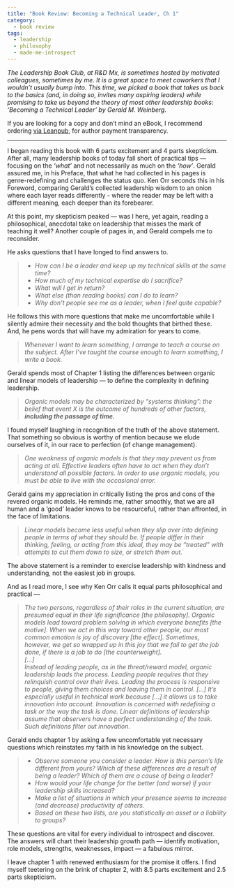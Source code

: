 ```yaml
---
title: "Book Review: Becoming a Technical Leader, Ch 1"
category:
  - book review
tags:
  - leadership
  - philosophy
  - made-me-introspect
---
```


*The Leadership Book Club, at R&D Mx, is sometimes hosted by motivated colleagues, sometimes by me. It is a great space to meet coworkers that I wouldn’t usually bump into. This time, we picked a book that takes us back to the basics (and, in doing so, invites many aspiring leaders) while promising to take us beyond the theory of most other leadership books: ‘Becoming a Technical Leader’ by Gerald M. Weinberg.*

If you are looking for a copy and don’t mind an eBook, I recommend ordering [via Leanpub](https://leanpub.com/becomingatechnicalleader), for author payment transparency.

---

I began reading this book with 6 parts excitement and 4 parts skepticism. After all, many leadership books of today fall short of practical tips — focusing on the *‘what’* and not necessarily as much on the *‘how’*. Gerald assured me, in his Preface, that what he had collected in his pages is genre-redefining and challenges the status quo. Ken Orr seconds this in his Foreword, comparing Gerald’s collected leadership wisdom to an onion where each layer reads differently - where the reader may be left with a different meaning, each deeper than its forebearer.

At this point, my skepticism peaked — was I here, yet again, reading a philosophical, anecdotal take on leadership that misses the mark of teaching it well? Another couple of pages in, and Gerald compels me to reconsider.

He asks questions that I have longed to find answers to.

>* *How can I be a leader and keep up my technical skills at the same time?*
>* *How much of my technical expertise do I sacrifice?*
>* *What will I get in return?*
>* *What else (than reading books) can I do to learn?*
>* *Why don’t people see me as a leader, when I feel quite capable?*

He follows this with more questions that make me uncomfortable while I silently admire their necessity and the bold thoughts that birthed these.  
And, he pens words that will have my admiration for years to come.

> *Whenever I want to learn something, I arrange to teach a course on the subject. After I’ve taught the course enough to learn something, I write a book.*

Gerald spends most of Chapter 1 listing the differences between organic and linear models of leadership — to define the complexity in defining leadership.

> *Organic models may be characterized by “systems thinking”: the belief that event X is the outcome of hundreds of other factors, **including the passage of time.***

I found myself laughing in recognition of the truth of the above statement. That something so obvious is worthy of mention because we elude ourselves of it, in our race to perfection (of change management).

> *One weakness of organic models is that they may prevent us from acting at all. Effective leaders often have to act when they don’t understand all possible factors. In order to use organic models, you must be able to live with the occasional error.*

Gerald gains my appreciation in critically listing the pros and cons of the revered organic models. He reminds me, rather smoothly, that we are all human and a ‘good’ leader knows to be resourceful, rather than affronted, in the face of limitations.

> *Linear models become less useful when they slip over into defining people in terms of what they should be. If people differ in their thinking, feeling, or acting from this ideal, they may be “treated” with attempts to cut them down to size, or stretch them out.*

The above statement is a reminder to exercise leadership with kindness and understanding, not the easiest job in groups.

And as I read more, I see why Ken Orr calls it equal parts philosophical and practical —

> *The two persons, regardless of their roles in the current situation, are presumed equal in their life significance [the philosophy]. Organic models lead toward problem solving in which everyone benefits [the motive]. When we act in this way toward other people, our most common emotion is joy of discovery [the effect]. Sometimes, however, we get so wrapped up in this joy that we fail to get the job done, if there is a job to do [the counterweight].  
[…]  
Instead of leading people, as in the threat/reward model, organic leadership leads the process. Leading people requires that they relinquish control over their lives. Leading the process is responsive to people, giving them choices and leaving them in control. […] It’s especially useful in technical work because […] it allows us to take innovation into account. Innovation is concerned with redefining a task or the way the task is done. Linear definitions of leadership assume that observers have a perfect understanding of the task. Such definitions filter out innovation.*

Gerald ends chapter 1 by asking a few uncomfortable yet necessary questions which reinstates my faith in his knowledge on the subject.

>* *Observe someone you consider a leader. How is this person’s life different from yours? Which of these differences are a result of being a leader? Which of them are a cause of being a leader?*
>* *How would your life change for the better (and worse) if your leadership skills increased?*
>* *Make a list of situations in which your presence seems to increase (and decrease) productivity of others.*
>* *Based on these two lists, are you statistically an asset or a liability to groups?*

These questions are vital for every individual to introspect and discover. The answers will chart their leadership growth path — identify motivation, role models, strengths, weaknesses, impact — a fabulous mirror.

I leave chapter 1 with renewed enthusiasm for the promise it offers. I find myself teetering on the brink of chapter 2, with 8.5 parts excitement and 2.5 parts skepticism.